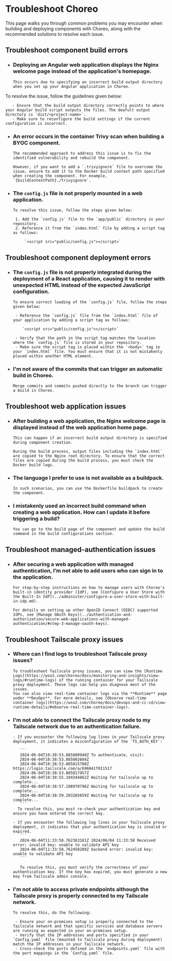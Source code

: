 # Troubleshoot Choreo

This page walks you through common problems you may encounter when building and deploying components with Choreo, along with the recommended solutions to resolve each issue.

## Troubleshoot component build errors

- ### Deploying an Angular web application displays the Nginx welcome page instead of the application's homepage.

      This occurs due to specifying an incorrect build output directory when you set up your Angular application in Choreo.
To resolve the issue, follow the guidelines given below:

       - Ensure that the build output directory correctly points to where your Angular build script outputs the files. The deafult output directory is `dist/<project-name>`.
       - Make sure to reconfigure the build settings if the current configuration is incorrect.

- ### An error occurs in the container Trivy scan when building a BYOC component.
      
      The recommended approach to address this issue is to fix the identified vulnerability and rebuild the component.

      However, if you want to add a `.trivyignore` file to overcome the issue, ensure to add it to the Docker build context path specified when creating the component. For example, `{buildContextPath}./trivyignore`. 

- ### The `config.js` file is not properly mounted in a web application.
      
      To resolve this issue, follow the steps given below:

       1. Add the `config.js` file to the `app/public` directory in your repository.
       2. Reference it from the `index.html` file by adding a script tag as follows:

           `<script src="public/config.js"></script>`

## Troubleshoot component deployment errors

- ### The `config.js` file is not properly integrated during the deployment of a React application, causing it to render with unexpected HTML instead of the expected JavaScript configuration.

      To ensure correct loading of the `config.js` file, follow the steps given below:

       - Reference the `config.js` file from the `index.html` file of your application by adding a script tag as follows:  

          `<script src="public/config.js"></script>` 

       - Verify that the path in the script tag matches the location where the `config.js` file is stored in your repository.
       - Make sure the script tag is placed within the `<body>` tag in your `index.html` file. You must ensure that it is not mistakenly placed within another HTML element.
 
- ### I'm not aware of the commits that can trigger an automatic build in Choreo.

      Merge commits and commits pushed directly to the branch can trigger a build in Choreo.

## Troubleshoot web application issues

- ### After building a web application, the Nginx welcome page is displayed instead of the web application home page.

      This can happen if an incorrect build output directory is specified during component creation. 

      During the build process, output files including the `index.html` are copied to the Nginx root directory. To ensure that the correct files are copied during the build process, you must check the Docker build logs. 

- ### The language I prefer to use is not available as a buildpack.

      In such scenarios, you can use the Dockerfile buildpack to create the component.

- ### I mistakenly used an incorrect build command when creating a web application. How can I update it before triggering a build?

      You can go to the build page of the component and update the build command in the build configurations section.

## Troubleshoot managed-authentication issues

- ### After securing a web application with managed authentication,  I’m not able to add users who can sign in to the application.

      For step-by-step instructions on how to manage users with Choreo's built-in identity provider (IdP), see [Configure a User Store with the Built-In IdP](../administer/configure-a-user-store-with-built-in-idp.md).
      
      For details on setting up other OpenID Connect (OIDC) supported IdPs, see [Manage OAuth Keys](../authentication-and-authorization/secure-web-applications-with-managed-authentication/#step-3-manage-oauth-keys).

## Troubleshoot Tailscale proxy issues

- ### Where can I find logs to troubleshoot Tailscale proxy issues?

      To troubleshoot Tailscale proxy issues, you can view the [Runtime Logs](https://wso2.com/choreo/docs/monitoring-and-insights/view-logs/#runtime-logs) of the running container for your Tailscale proxy deployment. These logs can help you diagnose most of the issues. 
      You can also view real-time container logs via the **Runtime** page under **DevOps**. For more details, see [Observe real-time container logs](https://wso2.com/choreo/docs/devops-and-ci-cd/view-runtime-details/#observe-real-time-container-logs).

- ### I'm not able to connect the Tailscale proxy node to my Tailscale network due to an authentication failure.

      - If you encounter the following log lines in your Tailscale proxy deployment, it indicates a misconfiguration of the `TS_AUTH_KEY`:

         ```
         2024-06-04T10:38:53.885800940Z To authenticate, visit:
         2024-06-04T10:38:53.885802684Z 
         2024-06-04T10:38:53.885815708Z https://login.tailscale.com/a/696841f011517
         2024-06-04T10:38:53.885817457Z 
         2024-06-04T10:38:55.194344862Z Waiting for tailscale up to complete...
         2024-06-04T10:38:57.198970796Z Waiting for tailscale up to complete...
         2024-06-04T10:38:59.203265659Z Waiting for tailscale up to complete...
         ```
        To resolve this, you must re-check your authentication key and ensure you have entered the correct key.

      - If you encounter the following log lines in your Tailscale proxy deployment, it indicates that your authentication key is invalid or expired.
         ```
         2024-06-04T11:33:58.762363181Z 2024/06/04 11:33:58 Received error: invalid key: unable to validate API key
         2024-06-04T11:33:58.762458209Z backend error: invalid key: unable to validate API key
         ```
       
         To resolve this, you must verify the correctness of your authentication key. If the key has expired, you must generate a new key from Tailscale admin console. 


- ### I'm not able to access private endpoints although the Tailscale proxy is properly connected to my Tailscale network.

      To resolve this, do the following:

       - Ensure your on-premises setup is properly connected to the Tailscale network and that specific services and database servers are running as expected in your on-premises setup.
       - Verify that the IP addresses and ports specified in your `Config.yaml` file (mounted to Tailscale proxy during deployment) match the IP addresses in your Tailscale network.
       - Cross-check the ports defined in the `endpoints.yaml` file with the port mappings in the `Config.yaml` file.

